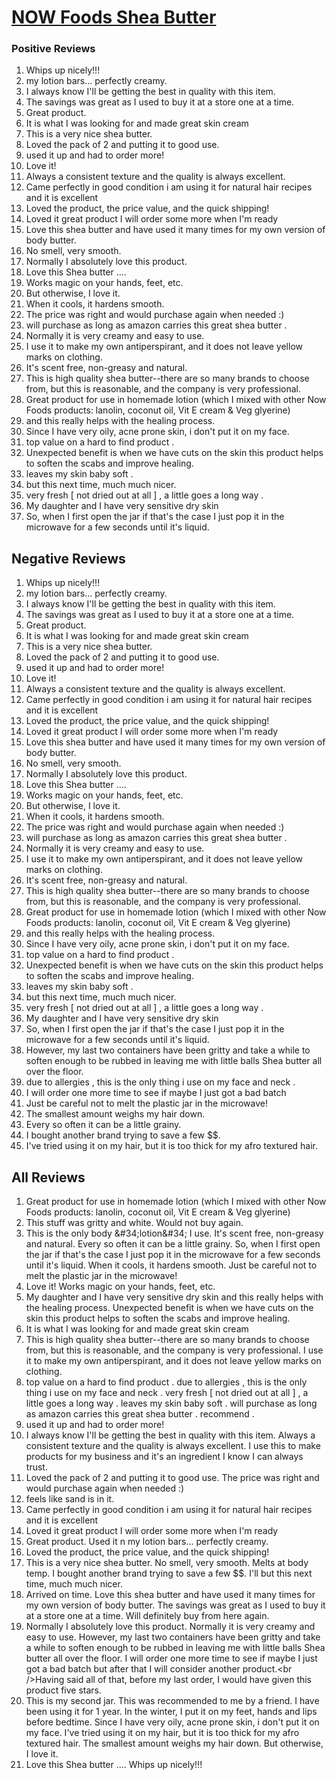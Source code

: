# [NOW Foods Shea Butter](https://products.checkmycream.com/products/NOW-Foods-Shea-Butter.html)

### Positive Reviews

<ol>
      <li>Whips up nicely!!!</li>
      <li>my lotion bars... perfectly creamy.</li>
      <li>I always know I&#x27;ll be getting the best in quality with this item.</li>
      <li>The savings was great as I used to buy it at a store one at a time.  </li>
      <li>Great product.</li>
      <li>It is what I was looking for and made great skin cream</li>
      <li>This is a very nice shea butter.</li>
      <li>Loved the pack of 2 and putting it to good use.  </li>
      <li>used it up and had to order more!</li>
      <li>Love it!  </li>
      <li>Always a consistent texture and the quality is always excellent.</li>
      <li>Came perfectly in good condition i am using it for natural hair recipes and it is excellent</li>
      <li>Loved the product, the price value, and the quick shipping!</li>
      <li>Loved it great product I will order some more when I&#x27;m ready</li>
      <li>Love this shea butter and have used it many times for my own version of body butter.  </li>
      <li>No smell, very smooth.</li>
      <li>Normally I absolutely love this product.  </li>
      <li>Love this Shea butter ....</li>
      <li>Works magic on your hands, feet, etc.</li>
      <li>But otherwise, I love it.</li>
      <li>When it cools, it hardens smooth.</li>
      <li>The price was right and would purchase again when needed :)</li>
      <li>will purchase as long as amazon carries this great shea butter .</li>
      <li>Normally it is very creamy and easy to use.  </li>
      <li>I use it to make my own antiperspirant, and it does not leave yellow marks on clothing.</li>
      <li>It&#x27;s scent free, non-greasy and natural.</li>
      <li>This is high quality shea butter--there are so many brands to choose from, but this is reasonable, and the company is very professional.  </li>
      <li>Great product for use in homemade lotion (which I mixed with other Now Foods products: lanolin, coconut oil, Vit E cream &amp; Veg glyerine)</li>
      <li>and this really helps with the healing process.</li>
      <li>Since I have very oily, acne prone skin, i don&#x27;t put it on my face.</li>
      <li>top value on a hard to find product .</li>
      <li>Unexpected benefit is when we have cuts on the skin this product helps to soften the scabs and improve healing.</li>
      <li>leaves my skin baby soft .</li>
      <li>but this next time, much much nicer.</li>
      <li>very fresh [ not dried out at all ] , a little goes a long way .</li>
      <li>My daughter and I have very sensitive dry skin</li>
      <li>So, when I first open the jar if that&#x27;s the case I just pop it in the microwave for a few seconds until it&#x27;s liquid.</li>
</ol>


<h2>Negative Reviews</h2>
<ol>
<li> Whips up nicely!!!</li>
<li> my lotion bars... perfectly creamy.</li>
<li> I always know I&#x27;ll be getting the best in quality with this item.</li>
<li> The savings was great as I used to buy it at a store one at a time.  </li>
<li> Great product.</li>
<li> It is what I was looking for and made great skin cream</li>
<li> This is a very nice shea butter.</li>
<li> Loved the pack of 2 and putting it to good use.  </li>
<li> used it up and had to order more!</li>
<li> Love it!  </li>
<li> Always a consistent texture and the quality is always excellent.</li>
<li> Came perfectly in good condition i am using it for natural hair recipes and it is excellent</li>
<li> Loved the product, the price value, and the quick shipping!</li>
<li> Loved it great product I will order some more when I&#x27;m ready</li>
<li> Love this shea butter and have used it many times for my own version of body butter.  </li>
<li> No smell, very smooth.</li>
<li> Normally I absolutely love this product.  </li>
<li> Love this Shea butter ....</li>
<li> Works magic on your hands, feet, etc.</li>
<li> But otherwise, I love it.</li>
<li> When it cools, it hardens smooth.</li>
<li> The price was right and would purchase again when needed :)</li>
<li> will purchase as long as amazon carries this great shea butter .</li>
<li> Normally it is very creamy and easy to use.  </li>
<li> I use it to make my own antiperspirant, and it does not leave yellow marks on clothing.</li>
<li> It&#x27;s scent free, non-greasy and natural.</li>
<li> This is high quality shea butter--there are so many brands to choose from, but this is reasonable, and the company is very professional.  </li>
<li> Great product for use in homemade lotion (which I mixed with other Now Foods products: lanolin, coconut oil, Vit E cream &amp; Veg glyerine)</li>
<li> and this really helps with the healing process.</li>
<li> Since I have very oily, acne prone skin, i don&#x27;t put it on my face.</li>
<li> top value on a hard to find product .</li>
<li> Unexpected benefit is when we have cuts on the skin this product helps to soften the scabs and improve healing.</li>
<li> leaves my skin baby soft .</li>
<li> but this next time, much much nicer.</li>
<li> very fresh [ not dried out at all ] , a little goes a long way .</li>
<li> My daughter and I have very sensitive dry skin</li>
<li> So, when I first open the jar if that&#x27;s the case I just pop it in the microwave for a few seconds until it&#x27;s liquid.</li>
<li> However, my last two containers have been gritty and take a while to soften enough to be rubbed in leaving me with little balls Shea butter all over the floor.  </li>
<li> due to allergies , this is the only thing i use on my face and neck .  </li>
<li> I will order one more time to see if maybe I just got a bad batch</li>
<li> Just be careful not to melt the plastic jar in the microwave!</li>
<li> The smallest amount weighs my hair down.</li>
<li> Every so often it can be a little grainy.</li>
<li> I bought another brand trying to save a few $$.</li>
<li> I&#x27;ve tried using it on my hair, but it is too thick for my afro textured hair.</li>
</ol>

<h2>All Reviews</h2>

<ol>
    <li> Great product for use in homemade lotion (which I mixed with other Now Foods products: lanolin, coconut oil, Vit E cream &amp; Veg glyerine)</li>
    <li> This stuff was gritty and white. Would not buy again.</li>
    <li> This is the only body &amp;#34;lotion&amp;#34; I use. It&#x27;s scent free, non-greasy and natural. Every so often it can be a little grainy. So, when I first open the jar if that&#x27;s the case I just pop it in the microwave for a few seconds until it&#x27;s liquid. When it cools, it hardens smooth. Just be careful not to melt the plastic jar in the microwave!</li>
    <li> Love it!  Works magic on your hands, feet, etc.</li>
    <li> My daughter and I have very sensitive dry skin and this really helps with the healing process. Unexpected benefit is when we have cuts on the skin this product helps to soften the scabs and improve healing.</li>
    <li> It is what I was looking for and made great skin cream</li>
    <li> This is high quality shea butter--there are so many brands to choose from, but this is reasonable, and the company is very professional.  I use it to make my own antiperspirant, and it does not leave yellow marks on clothing.</li>
    <li> top value on a hard to find product . due to allergies , this is the only thing i use on my face and neck .  very fresh [ not dried out at all ] , a little goes a long way . leaves my skin baby soft . will purchase as long as amazon carries this great shea butter . recommend .</li>
    <li> used it up and had to order more!</li>
    <li> I always know I&#x27;ll be getting the best in quality with this item. Always a consistent texture and the quality is always excellent. I use this to make products for my business and it&#x27;s an ingredient I know I can always trust.</li>
    <li> Loved the pack of 2 and putting it to good use.  The price was right and would purchase again when needed :)</li>
    <li> feels like sand is in it.</li>
    <li> Came perfectly in good condition i am using it for natural hair recipes and it is excellent</li>
    <li> Loved it great product I will order some more when I&#x27;m ready</li>
    <li> Great product. Used it n my lotion bars... perfectly creamy.</li>
    <li> Loved the product, the price value, and the quick shipping!</li>
    <li> This is a very nice shea butter. No smell, very smooth. Melts at body temp. I bought another brand trying to save a few $$. I&#x27;ll but this next time, much much nicer.</li>
    <li> Arrived on time.  Love this shea butter and have used it many times for my own version of body butter.  The savings was great as I used to buy it at a store one at a time.  Will definitely buy from here again.</li>
    <li> Normally I absolutely love this product.  Normally it is very creamy and easy to use.  However, my last two containers have been gritty and take a while to soften enough to be rubbed in leaving me with little balls Shea butter all over the floor.  I will order one more time to see if maybe I just got a bad batch but after that I will consider another product.&lt;br /&gt;Having said all of that, before my last order, I would have given this product five stars.</li>
    <li> This is my second jar. This was recommended to me by a friend. I have been using it for 1 year. In the winter, I put it on my feet, hands and lips before bedtime. Since I have very oily, acne prone skin, i don&#x27;t put it on my face. I&#x27;ve tried using it on my hair, but it is too thick for my afro textured hair. The smallest amount weighs my hair down. But otherwise, I love it.</li>
    <li> Love this Shea butter .... Whips up nicely!!!</li>
</ol>




